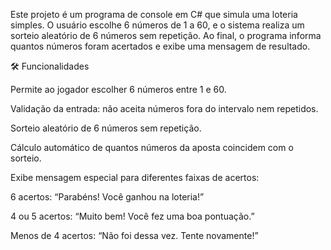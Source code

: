 Este projeto é um programa de console em C# que simula uma loteria simples.
O usuário escolhe 6 números de 1 a 60, e o sistema realiza um sorteio aleatório de 6 números sem repetição.
Ao final, o programa informa quantos números foram acertados e exibe uma mensagem de resultado.

🛠️ Funcionalidades

Permite ao jogador escolher 6 números entre 1 e 60.

Validação da entrada: não aceita números fora do intervalo nem repetidos.

Sorteio aleatório de 6 números sem repetição.

Cálculo automático de quantos números da aposta coincidem com o sorteio.

Exibe mensagem especial para diferentes faixas de acertos:

6 acertos: “Parabéns! Você ganhou na loteria!”

4 ou 5 acertos: “Muito bem! Você fez uma boa pontuação.”

Menos de 4 acertos: “Não foi dessa vez. Tente novamente!”
